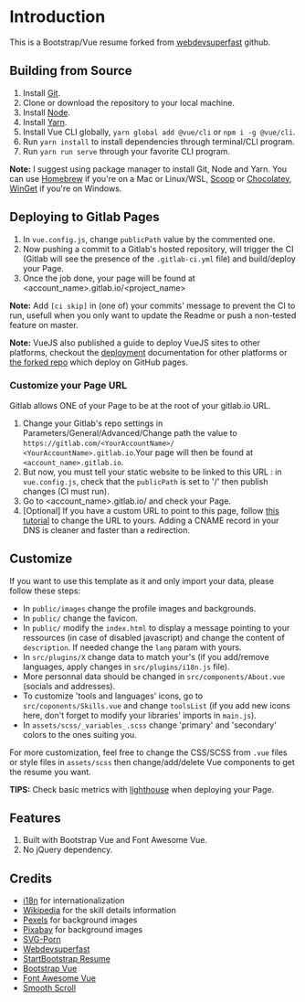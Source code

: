 # Introduction

This is a Bootstrap/Vue resume forked from [webdevsuperfast](https://github.com/webdevsuperfast/startbootstrap-resume-vue) github.

## Building from Source

1. Install [Git](https://git-scm.com/).
2. Clone or download the repository to your local machine.
3. Install [Node](https://nodejs.org/en/).
4. Install [Yarn](https://yarnpkg.org).
5. Install Vue CLI globally, `yarn global add @vue/cli` or `npm i -g @vue/cli`.
6. Run `yarn install` to install dependencies through terminal/CLI program.
7. Run `yarn run serve` through your favorite CLI program.

 **Note:** I suggest using package manager to install Git, Node and Yarn. You can use [Homebrew](httsp://brew.sh) if you're on a Mac or Linux/WSL, [Scoop](https://scoop.sh) or [Chocolatey](https://chocolatey.org/), [WinGet](https://docs.microsoft.com/en-us/windows/package-manager/) if you're on Windows.

## Deploying to Gitlab Pages

1. In `vue.config.js`, change `publicPath` value by the commented one.
2. Now pushing a commit to a Gitlab's hosted repository, will trigger the CI (Gitlab will see the presence of the `.gitlab-ci.yml` file) and build/deploy your Page.
3. Once the job done, your page will be found at <account_name>.gitlab.io/<project_name>

**Note:** Add `[ci skip]` in (one of) your commits' message to prevent the CI to run, usefull when you only want to update the Readme or push a non-tested feature on master.

**Note:** VueJS also published a guide to deploy VueJS sites to other platforms, checkout the [deployment](https://cli.vuejs.org/guide/deployment.html) documentation for other platforms or [the forked repo](https://github.com/webdevsuperfast/startbootstrap-resume-vue) which deploy on GitHub pages.

### Customize your Page URL

Gitlab allows ONE of your Page to be at the root of your gitlab.io URL.

1. Change your Gitlab's repo settings in Parameters/General/Advanced/Change path the value
to `https://gitlab.com/<YourAccountName>/ <YourAccountName>.gitlab.io`.Your page will then be found at `<account_name>.gitlab.io`.
2. But now, you must tell your static website to be linked to this URL : in `vue.config.js`, check that the `publicPath` is set to '/'
then publish changes (CI must run).
3. Go to <account_name>.gitlab.io/ and check your Page.
4. [Optional] If you have a custom URL to point to this page, follow [this tutorial](https://gitlab.com/help/user/project/pages/custom_domains_ssl_tls_certification/index.md) to change the URL to yours. Adding a CNAME record in your DNS is cleaner and faster than a redirection.

## Customize
If you want to use this template as it and only import your data, please follow these steps:

* In `public/images` change the profile images and backgrounds.
* In `public/` change the favicon.
* In `public/` modify the `index.html` to display a message pointing to your ressources (in case of disabled javascript) and change the content of `description`. If needed change the `lang` param with yours.
* In `src/plugins/X` change data to match your's (if you add/remove languages, apply changes in `src/plugins/i18n.js` file).
* More personnal data should be changed in `src/components/About.vue` (socials and addresses).
* To customize 'tools and languages' icons, go to `src/coponents/Skills.vue` and change `toolsList` (if you add new icons here, don't forget to modify your libraries' imports in `main.js`).
* In `assets/scss/_variables_.scss` change 'primary' and 'secondary' colors to the ones suiting you.

For more customization, feel free to change the CSS/SCSS from `.vue` files or style files in `assets/scss` then change/add/delete Vue components to get the resume you want.

**TIPS:** Check basic metrics with [lighthouse](https://web.dev/measure/) when deploying your Page.

## Features

1. Built with Bootstrap Vue and Font Awesome Vue.
2. No jQuery dependency.

## Credits

* [i18n](https://kazupon.github.io/vue-i18n/introduction.html) for internationalization
* [Wikipedia](https://fr.wikipedia.org/) for the skill details information
* [Pexels](https://www.pexels.com) for background images
* [Pixabay](https://pixabay.com) for background images
* [SVG-Porn](https://github.com/gilbarbara/logos)
* [Webdevsuperfast](https://github.com/webdevsuperfast/startbootstrap-resume-vue)
* [StartBootstrap Resume](https://github.com/BlackrockDigital/startbootstrap-resume)
* [Bootstrap Vue](https://bootstrap-vue.js.org/)
* [Font Awesome Vue](https://github.com/FortAwesome/vue-fontawesome)
* [Smooth Scroll](https://github.com/cferdinandi/smooth-scroll)